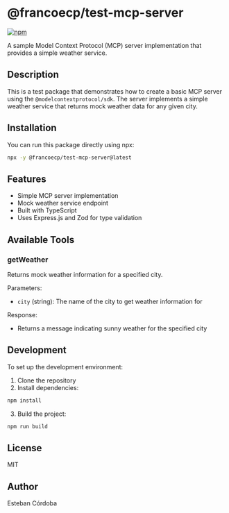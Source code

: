 # @francoecp/test-mcp-server

[![npm](https://img.shields.io/npm/v/@francoecp/test-mcp-server)](https://www.npmjs.com/package/@francoecp/test-mcp-server)

A sample Model Context Protocol (MCP) server implementation that provides a simple weather service.

## Description

This is a test package that demonstrates how to create a basic MCP server using the `@modelcontextprotocol/sdk`. The server implements a simple weather service that returns mock weather data for any given city.

## Installation

You can run this package directly using npx:

```bash
npx -y @francoecp/test-mcp-server@latest
```

## Features

- Simple MCP server implementation
- Mock weather service endpoint
- Built with TypeScript
- Uses Express.js and Zod for type validation

## Available Tools

### getWeather

Returns mock weather information for a specified city.

Parameters:
- `city` (string): The name of the city to get weather information for

Response:
- Returns a message indicating sunny weather for the specified city

## Development

To set up the development environment:

1. Clone the repository
2. Install dependencies:
```bash
npm install
```
3. Build the project:
```bash
npm run build
```

## License

MIT

## Author

Esteban Córdoba
